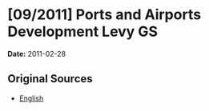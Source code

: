 # [09/2011] Ports and Airports Development Levy GS

**Date:** 2011-02-28

## Original Sources

- [English](https://documents.gov.lk/view/bills/2011/2/09-2011_E.pdf)
